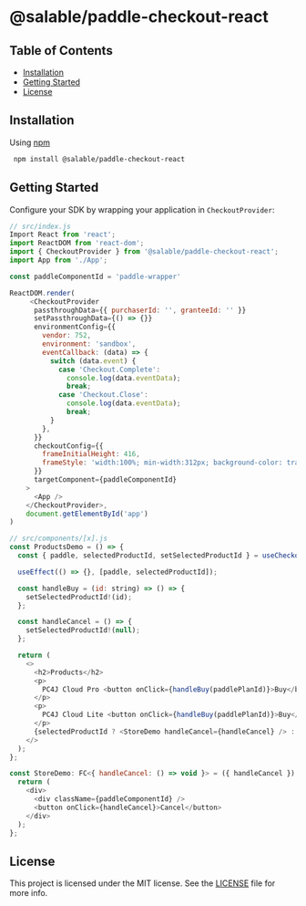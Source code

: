 # @salable/paddle-checkout-react

## Table of Contents

-   [Installation](#Installation)
-   [Getting Started](#Getting-Started)
-   [License](#License)

## Installation

Using [npm](https://www.npmjs.com/)

```bash
 npm install @salable/paddle-checkout-react
```

## Getting Started

Configure your SDK by wrapping your application in `CheckoutProvider`:

```js
// src/index.js
Import React from 'react';
import ReactDOM from 'react-dom';
import { CheckoutProvider } from '@salable/paddle-checkout-react';
import App from './App';

const paddleComponentId = 'paddle-wrapper'

ReactDOM.render(
     <CheckoutProvider
      passthroughData={{ purchaserId: '', granteeId: '' }}
      setPassthroughData={() => {}}
      environmentConfig={{
        vendor: 752,
        environment: 'sandbox',
        eventCallback: (data) => {
          switch (data.event) {
            case 'Checkout.Complete':
              console.log(data.eventData);
              break;
            case 'Checkout.Close':
              console.log(data.eventData);
              break;
          }
        },
      }}
      checkoutConfig={{
        frameInitialHeight: 416,
        frameStyle: 'width:100%; min-width:312px; background-color: transparent; border: none;',
      }}
      targetComponent={paddleComponentId}
    >
      <App />
    </CheckoutProvider>,
    document.getElementById('app')
)
```

```js
// src/components/[x].js
const ProductsDemo = () => {
  const { paddle, selectedProductId, setSelectedProductId } = useCheckout();

  useEffect(() => {}, [paddle, selectedProductId]);

  const handleBuy = (id: string) => () => {
    setSelectedProductId!(id);
  };

  const handleCancel = () => {
    setSelectedProductId!(null);
  };

  return (
    <>
      <h2>Products</h2>
      <p>
        PC4J Cloud Pro <button onClick={handleBuy(paddlePlanId)}>Buy</button>
      </p>
      <p>
        PC4J Cloud Lite <button onClick={handleBuy(paddlePlanId)}>Buy</button>
      </p>
      {selectedProductId ? <StoreDemo handleCancel={handleCancel} /> : null}
    </>
  );
};

const StoreDemo: FC<{ handleCancel: () => void }> = ({ handleCancel }) => {
  return (
    <div>
      <div className={paddleComponentId} />
      <button onClick={handleCancel}>Cancel</button>
    </div>
  );
};
```

## License

This project is licensed under the MIT license. See the [LICENSE](https://github.com/joshokoro/paddle-checkout-react//blob/main/LICENSE) file for more info.
